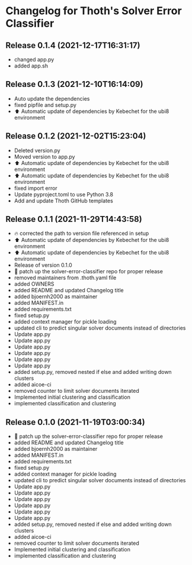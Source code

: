 # Changelog for Thoth's Solver Error Classifier

## Release 0.1.4 (2021-12-17T16:31:17)
* changed app.py
* added app.sh

## Release 0.1.3 (2021-12-10T16:14:09)
* Auto update the dependencies
* fixed pipfile and setup.py
* :arrow_up: Automatic update of dependencies by Kebechet for the ubi8 environment

## Release 0.1.2 (2021-12-02T15:23:04)
* Deleted version.py
* Moved version to app.py
* :arrow_up: Automatic update of dependencies by Kebechet for the ubi8 environment
* :arrow_up: Automatic update of dependencies by Kebechet for the ubi8 environment
* fixed import error
* Update pyproject.toml to use Python 3.8
* Add and update Thoth GitHub templates

## Release 0.1.1 (2021-11-29T14:43:58)
* :fire: corrected the path to version file referenced in setup
* :arrow_up: Automatic update of dependencies by Kebechet for the ubi8 environment
* :arrow_up: Automatic update of dependencies by Kebechet for the ubi8 environment
* Release of version 0.1.0
* :hatching_chick: patch up the solver-error-classifier repo for proper release
* removed maintainers from .thoth.yaml file
* added OWNERS
* added README and updated Changelog title
* added bjoernh2000 as maintainer
* added MANIFEST.in
* added requirements.txt
* fixed setup.py
* added context manager for pickle loading
* updated cli to predict singular solver documents instead of directories
* Update app.py
* Update app.py
* Update app.py
* Update app.py
* Update app.py
* Update app.py
* added setup.py, removed nested if else and added writing down clusters
* added aicoe-ci
* removed counter to limit solver documents iterated
* Implemented initial clustering and classification
* implemented classification and clustering

## Release 0.1.0 (2021-11-19T03:00:34)
* :hatching_chick: patch up the solver-error-classifier repo for proper release
* added README and updated Changelog title
* added bjoernh2000 as maintainer
* added MANIFEST.in
* added requirements.txt
* fixed setup.py
* added context manager for pickle loading
* updated cli to predict singular solver documents instead of directories
* Update app.py
* Update app.py
* Update app.py
* Update app.py
* Update app.py
* Update app.py
* added setup.py, removed nested if else and added writing down clusters
* added aicoe-ci
* removed counter to limit solver documents iterated
* Implemented initial clustering and classification
* implemented classification and clustering
